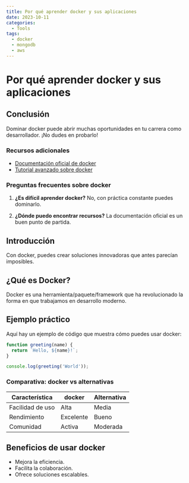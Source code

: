 ```yaml
---
title: Por qué aprender docker y sus aplicaciones
date: 2023-10-11
categories: 
  - Tools
tags:
  - docker
  - mongodb
  - aws
---
```


# Por qué aprender docker y sus aplicaciones

## Conclusión

Dominar docker puede abrir muchas oportunidades en tu carrera como desarrollador. ¡No dudes en probarlo!

### Recursos adicionales

- [Documentación oficial de docker](https://example.com)
- [Tutorial avanzado sobre docker](https://example.com/tutorial)

### Preguntas frecuentes sobre docker

1. **¿Es difícil aprender docker?**
   No, con práctica constante puedes dominarlo.

2. **¿Dónde puedo encontrar recursos?**
   La documentación oficial es un buen punto de partida.

## Introducción

Con docker, puedes crear soluciones innovadoras que antes parecían imposibles.

## ¿Qué es Docker?

Docker es una herramienta/paquete/framework que ha revolucionado la forma en que trabajamos en desarrollo moderno.

## Ejemplo práctico

Aquí hay un ejemplo de código que muestra cómo puedes usar docker:

```javascript
function greeting(name) {
  return `Hello, ${name}!`;
}

console.log(greeting('World'));
```

### Comparativa: docker vs alternativas

| Característica | docker | Alternativa |
|---------------|-------------|------------|
| Facilidad de uso | Alta | Media |
| Rendimiento | Excelente | Bueno |
| Comunidad | Activa | Moderada |

## Beneficios de usar docker

- Mejora la eficiencia.
- Facilita la colaboración.
- Ofrece soluciones escalables.